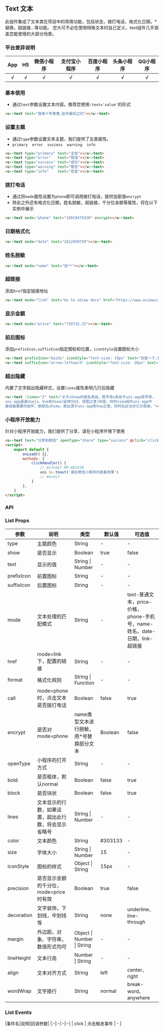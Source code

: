 ## Text 文本 <to-api/>

<demo-model url="/pages/componentsC/link/index"></demo-model>

此组件集成了文本类在项目中的常用功能，包括状态，拨打电话，格式化日期，*替换，超链接...等功能。
您大可不必在使用特殊文本时自己定义，text组件几乎涵盖您能使用的大部分场景。

### 平台差异说明

|App|H5|微信小程序|支付宝小程序|百度小程序|头条小程序|QQ小程序|
|:-:|:-:|:-:|:-:|:-:|:-:|:-:|
|√|√|√|√|√|√|√|

### 基本使用

- 通过`text`参数设置文本内容。推荐您使用`:text='value'`的形式

```html
<u--text text="我用十年青春,赴你最后之约"></u--text>
```
### 设置主题

- 通过`type`参数设置文本主题，我们提供了五类属性。
- `primary  error  success  warning  info`

```html
<u--text type="primary" text="主色"></u--text>
<u--text type="error"   text="错误"></u--text>
<u--text type="success" text="成功"></u--text>
<u--text type="warning" text="警告"></u--text>
<u--text type="info"    text="信息"></u--text>
```
### 拨打电话

- 通过将`mode`属性设置为`phone`即可调用拨打电话，提供加密值`encrypt`
- 除此之外还有格式化日期，姓名脱敏，超链接，千分位金额等属性，将在以下实例中展示

```html
<u--text mode="phone" text="15019479320" encrypt></u--text>
```

### 日期格式化

```html
<u--text mode="date" text="1612959739"></u--text>
```
### 姓名脱敏

```html
<u--text mode="name" text="张**"></u--text>
```

### 超链接
添加`href`指定链接地址

```html
<u--text mode="link" text="Go to uView docs" href="https://www.uviewui.com" ></u--text>
```
### 显示金额

```html
<u--text mode="price" text="728732.32"></u--text>
```
### 前后图标
添加`prefixIcon,suffixIcon`指定图标和位置，`iconStyle`设置图标大小
```html
<u--text prefixIcon="baidu" iconStyle="font-size: 19px" text="百度一下,你就知道"></u--text>
<u--text suffixIcon="arrow-leftward" iconStyle="font-size: 18px" text="查看更多"></u--text>
```

### 超出隐藏
内置了文字超出隐藏样式，设置`lines`属性表明几行后隐藏
```html
<u--text :lines="2" text="关于uView的取名来由，首字母u来自于uni-app首字母，
uni-app是基Vuejs，Vue和View(延伸为UI、视图之意)同音，同时view组件uni-app中
最础最重要的组件，故取名uView，表达源于uni-app和Vue之意，同时在此也对它示感谢。"></u--text>
```

### 小程序开放能力
针对小程序开放能力，我们提供了分享，请在小程序环境下使用
```html
<u--text text="分享到微信" openType="share" type="success" @click="clickHandler"></u--text>
<script>
	export default {
		onLoad() {},
		methods: {
			clickHandler() {
				// #ifndef MP-WEIXIN
				uni.$u.toast('请在微信小程序内查看效果')
				// #endif
			}
		},
	}
</script>
```

### API

### List Props

| 参数          | 说明            | 类型            | 默认值             |  可选值   |
|-------------  |---------------- |---------------|------------------ |-------- |
| type | 主题颜色 | String | - | - |
| show | 是否显示 | Boolean | true | false |
| text | 显示的值 | String &#124; Number  | - | - |
| prefixIcon | 前置图标 | String | - | - |
| suffixIcon | 后置图标 | String | - | - |
| mode | 文本处理的匹配模式 | String | - | text-普通文本，price-价格，phone-手机号，name-姓名，date-日期，link-超链接 |
| href | mode=link下，配置的链接 | String | - | - |
| format | 格式化规则 | String &#124; Function  | - | - |
| call | mode=phone时，点击文本是否拨打电话 | Boolean  | false | true |
| encrypt | 是否对mode=phone|name类型文本进行脱敏，用*号替换部分文本 | Boolean  | false | - |
| openType | 小程序的打开方式 | String  | - | - |
| bold | 是否粗体，默认normal | Boolean | false | true |
| block | 是否块状 | Boolean | false | true |
| lines | 文本显示的行数，如果设置，超出此行数，将会显示省略号 | String &#124; Number | - | - |
| color | 文本颜色 | String | #303133 | - |
| size | 字体大小 | String &#124; Number | 15 | - |
| iconStyle | 图标的样式 | Object &#124; String | 15px | - |
| precision | 是否显示金额的千分位，mode=price时有效 | Boolean | true | false |
| decoration | 文字装饰，下划线，中划线等 | String | none | underline、line-through |
| margin | 外边距，对象、字符串，数值形式均可 | Object &#124; Number &#124; String | - | - |
| lineHeight | 文本行高 | Number &#124; String | - | - |
| align | 文本对齐方式 | String | left | center、right |
| wordWrap | 文字换行 | String | normal | break-word、anywhere |


### List Events

|事件名|说明|回调参数|
|:-|:-|:-|:-|
| click | 点击触发事件 | - |

